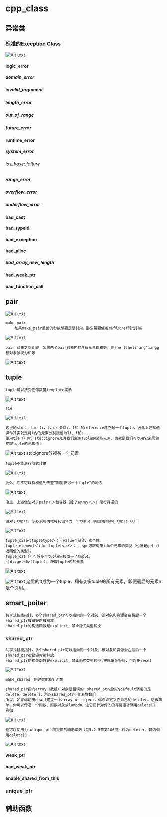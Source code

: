 # cpp_class



## 异常类

### 标准的Exception Class
![Alt text](image.png)


#### logic_error

##### domain_error

##### invalid_argument

##### length_error

##### out_of_range

##### future_error


#### runtime_error

##### system_error

###### ios_base::falture


##### range_error

##### overflow_error

##### underflow_error


#### bad_cast

#### bad_typeid

#### bad_exception

#### bad_alloc

##### bad_array_new_length


#### bad_weak_ptr

#### bad_function_call


## pair

![Alt text](image-1.png)

    make_pair
        如果make_pair里面的参数想要是是引用，那么需要使用ref和cref转成引用
![Alt text](image-2.png)

    pair 对象之间比较，如果两个pair对象内的所有元素都相等，则zhe'lzheli'ang'iangg额对象被视为相等
![Alt text](image-3.png)


## tuple
    tuple可以接受任何数量template实参
![Alt text](image-4.png)

    tie
![Alt text](image-5.png)

    这里的std：：tie（i，f，s）会以i、f和s的reference建立起一个tuple，因此上述赋值操作其实就是将t内的元素分别赋值为Ti、f和s。
    使用tie（）时，std::ignore允许我们忽略tuple的某些元素，也就是我们可以用它来局部提取tuple的元素值：
![Alt text](image-6.png)
std::ignore忽视某一个元素

    tuple不能进行隐式转换
![Alt text](image-7.png)

    此外，你不可以将初值列传至“期望获得一个tuple”的地方
![Alt text](image-8.png)
    
    注意，上述做法对于pair＜＞和容器（除了array＜＞）是行得通的
![Alt text](image-9.png)
    
    但对于tuple，你必须明确地将初值转为一个tuple（如运用make_tuple（））：
![Alt text](image-10.png)


    tuple_size＜tupletype＞：：value可获得元素个数。
    tuple_element＜idx，tupletype＞：：type可取得第idx个元素的类型（也就是get（）返回值的类型）。
    tuple_cat（）可将多个tuple串接成一个tuple。
    std::get<0>(tuple): 获取tuple内的元素
![Alt text](image-11.png)

![Alt text](image-12.png)
    这里的tt成为一个tuple，拥有众多tuple的所有元素，即便最后的元素n是个引用。








## smart_poiter
    共享式智能指针，多个shared_ptr可以指向同一个对象，该对象和资源会在最后一个shared_ptr被销毁时被释放
    shared_ptr的构造函数是explicit，禁止隐式类型转换

### shared_ptr
    共享式智能指针，多个shared_ptr可以指向同一个对象，该对象和资源会在最后一个shared_ptr被销毁时被释放
    shared_ptr的构造函数是explicit，禁止隐式类型转换,被赋值会报错，可以用reset
![Alt text](image-13.png)

    make_shared：创建智能指针对象

    shared_ptr指向array（数组）对象是错误的，shared_ptr提供的default调用的是delete，delete[]，所以shared_ptr不能释放数组
    所以，如果你使用new[]建立一个array of object，你必须定义你自己的deleter。这很简单，你可以传递一个函数、函数对象或lambda，让它们针对传入的寻常指针调用delete[]。例如
![Alt text](image-14.png)

    也可以使用为 unique_ptr而提供的辅助函数（见5.2.5节第106页）作为deleter，其内调用delete[]：
![Alt text](image-15.png)



#### weak_ptr

#### bad_weak_ptr

#### enable_shared_from_this


### unique_ptr


## 辅助函数
    














